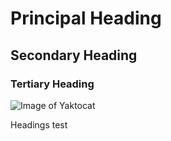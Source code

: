 # Principal Heading 
## Secondary Heading
### Tertiary Heading

![Image of Yaktocat](https://octodex.github.com/images/yaktocat.png)

Headings test
